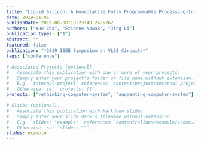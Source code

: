 ```yaml
---
title: "Liquid Silicon: A Nonvolatile Fully Programmable Processing-In-Memory Processor with Monolithically Integrated ReRAM for Big Data/Machine Learning Applications"
date: 2019-01-01
publishDate: 2019-08-08T18:23:49.242576Z
authors: ["Yue Zha", "Etienne Nowak", "Jing Li"]
publication_types: ["1"]
abstract: ""
featured: false
publication: "*2019 IEEE Symposium on VLSI Circuits*"
tags: ["conference"]

# Associated Projects (optional).
#   Associate this publication with one or more of your projects.
#   Simply enter your project's folder or file name without extension.
#   E.g. `internal-project` references `content/project/internal-project/index.md`.
#   Otherwise, set `projects: []`.
projects: ["rethinking-computer-system", "augmenting-computer-system"]

# Slides (optional).
#   Associate this publication with Markdown slides.
#   Simply enter your slide deck's filename without extension.
#   E.g. `slides: "example"` references `content/slides/example/index.md`.
#   Otherwise, set `slides: ""`.
slides: example
---
```


